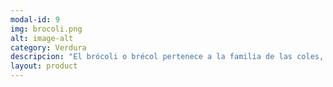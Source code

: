 ```yaml
---
modal-id: 9
img: brocoli.png
alt: image-alt
category: Verdura
descripcion: "El brócoli o brécol pertenece a la familia de las coles, y como todos los coles, prefiere las temporadas templadas y frías. Se disfruta en otoño e invierno."
layout: product
---
```

